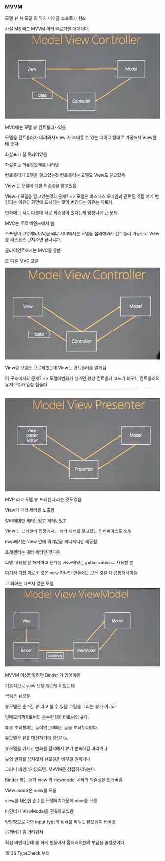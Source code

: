 ### MVVM

모델 뷰 뷰 모델 의 약자
마이클 소프트가 원조

사실 MS 빼고 MVVM 이라 부르기엔 애매하다.
![Alt text](image-12.png)

MVC에는 모델 뷰 컨트롤러가있음

모델을 컨트롤러가 데려와서 view 가 소비할 수 있는 데이터 형태로 가공해서 View한테 준다.

화살표가 잘 못되어있음

화살표는 의존성관계를 나타냄

컨트롤러가 모델을 알고있는것 컨트롤러는 모델도 View도 알고있음

View 는 모델에 대한 의존성을 알고있음

View가 모델을 알고있는것의 문제? => 모델은 비즈니스 도메인과 관련된 것들 얘가 변경되는 이유와 화면에 표시되는 것이 변경되는 이유는 다르다.

변화에도 서로 다른데 서로 의존성이 있다는게 엄청나게 큰 문제.

MVC는 주로 백엔드에서 씀

스프링이 그렇게되어있음 왜냐 서버에서는 모델을 섭외해와서 컨트롤러 가공하고 View를 리스폰스 던져주면 끝나니까.

클라이언트에서는 MVC를 안씀

또 다른 MVC 모델

![Alt text](image-13.png)

View랑 모델은 모르게했는데 View는 컨트롤러를 알게됨

이 구조에서의 문제? => 모델에변화가 생기면 항상 컨트롤러 코드가 바뀌니 컨트롤러의 유지보수가 엄청 힘들다.
![Alt text](image-14.png)

MVP 라고 모델 뷰 프레센터 라는 것도있음

View가 게터 세터를 노출함

칼라에대한 세터도있고 게터도있고

View 는 프레센터 입장에서는 게터 세터를 갖고있는 인터페이스로 보임

mvp에서는 View 안에 뭐가없음 게터세터만 제공함

프레젠터는 게터 세터만 갖다씀

모델 내용을 잘 해석하고 난다음 view에있는 getter setter 로 사용할 뿐

여기서 가장 괴로운 것은 view 하나만 만들어도 모든 것을 다 맵핑해놔야됨

그 외에는 나쁘지 않은 모델
![Alt text](image-15.png)

MVVM 이성립할려면 Binder 가 있어야됨

기본적으로 view 모델 뷰모델 이있는데

핵심은 뷰모델.

뷰모델은 순수한 뷰 라고 볼 수 있음 그림을 그리는 뷰가 아니라

인메모리객체로써의 순수한 데이터로써의 뷰다.

뷰를 조작할때는 돔이없는데에선 돔을 조작할수없다.

뷰모델은 뷰를 대신하기에 갱신가능

뷰모델을 가지고 변화를 감지에서 뷰가 변화하길 바라거나

뷰의 변화를 감지해서 뷰모델을 바꾸길 원하거나

그러니 바인더가없으면. MVVM은 성립하지않는다.

Binder 라는 애가 view 와 viewmodel 사이의 의존성을 없애버림

View model은 view를 모름

view를 대신한 순수한 모델이기때문에 view를 모름

바인더가 ViewModel을 관측하고있음

양방향으로 가면 input type의 text를 바꿔도 뷰모델이 바뀔것

옵저버가 좀 어려워서

직접 바인더한테 콜 하게 만들어서 옵저베이션의 부담을 줄일것이다.

19:36 TypeCheck 부터
